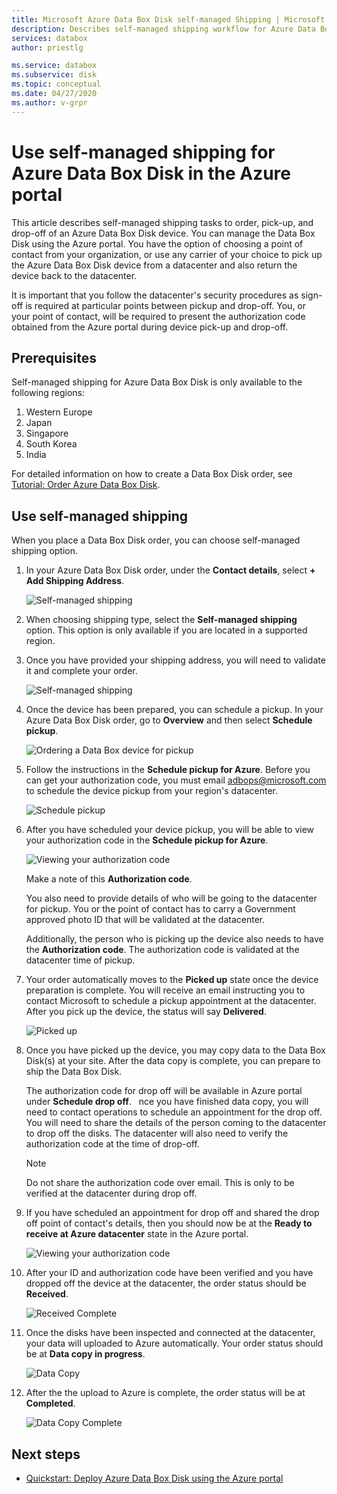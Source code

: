 ```yaml
---
title: Microsoft Azure Data Box Disk self-managed Shipping | Microsoft Docs in data 
description: Describes self-managed shipping workflow for Azure Data Box Disk devices
services: databox
author: priestlg

ms.service: databox
ms.subservice: disk
ms.topic: conceptual
ms.date: 04/27/2020
ms.author: v-grpr
---
```


# Use self-managed shipping for Azure Data Box Disk in the Azure portal

This article describes self-managed shipping tasks to order, pick-up, and drop-off of an Azure Data Box Disk device. You can manage the Data Box Disk using the Azure portal. You have the option of choosing a point of contact from your organization, or use any carrier of your choice to pick up the Azure Data Box Disk device from a datacenter and also return the device back to the datacenter.

It is important that you follow the datacenter's security procedures as sign-off is required at particular points between pickup and drop-off. You, or your point of contact, will be required to present the authorization code obtained from the Azure portal during device pick-up and drop-off.

## Prerequisites

Self-managed shipping for Azure Data Box Disk is only available to the following regions:

1. Western Europe
2. Japan
3. Singapore
4. South Korea
5. India

For detailed information on how to create a Data Box Disk order, see [Tutorial: Order Azure Data Box Disk](data-box-disk-deploy-ordered.md).

## Use self-managed shipping

When you place a Data Box Disk order, you can choose self-managed shipping option.

1. In your Azure Data Box Disk order, under the **Contact details**, select **+ Add Shipping Address**.

   ![Self-managed shipping](media\data-box-portal-customer-managed-shipping\choose-self-managed-shipping-1.png)

2. When choosing shipping type, select the **Self-managed shipping** option. This option is only available if you are located in a supported region.

3. Once you have provided your shipping address, you will need to validate it and complete your order.

   ![Self-managed shipping](media\data-box-portal-customer-managed-shipping\choose-self-managed-shipping-2.png)

4. Once the device has been prepared, you can schedule a pickup. In your Azure Data Box Disk order, go to **Overview** and then select **Schedule pickup**.

   ![Ordering a Data Box device for pickup](media\data-box-disk-portal-customer-managed-shipping\data-box-disk-user-pickup-01b.png)

5. Follow the instructions in the **Schedule pickup for Azure**. Before you can get your authorization code, you must email [adbops@microsoft.com](mailto:adbops@microsoft.com) to schedule the device pickup from your region's datacenter.

   ![Schedule pickup](media\data-box-disk-portal-customer-managed-shipping\data-box-disk-user-pickup-02c.png)

6. After you have scheduled your device pickup, you will be able to view your authorization code in the  **Schedule pickup for Azure**.

   ![Viewing your authorization code](media\data-box-disk-portal-customer-managed-shipping\data-box-disk-authcode-01b.png)

   Make a note of this **Authorization code**.

   You also need to provide details of who will be going to the datacenter for pickup. You or the point of contact has to carry a Government approved photo ID that will be validated at the datacenter.

   Additionally, the person who is picking up the device also needs to have the **Authorization code**. The authorization code is validated at the datacenter time of pickup.

7. Your order automatically moves to the **Picked up** state once the device preparation is complete. You will receive an email instructing you to contact Microsoft to schedule a pickup appointment at the datacenter. After you pick up the device, the status will say **Delivered**.

   ![Picked up](media\data-box-disk-portal-customer-managed-shipping\data-box-disk-ready-disk-01a.png)

8. Once you have picked up the device, you may copy data to the Data Box Disk(s) at your site. After the data copy is complete, you can prepare to ship the Data Box Disk.

    The authorization code for drop off will be available in Azure portal under **Schedule drop off**.
    nce you have finished data copy, you will need to contact operations to schedule an appointment for the drop off. You will need to share the details of the person coming to the datacenter to drop off the disks. The datacenter will also need to verify the authorization code at the time of drop-off.

   > [!NOTE]
   >
   > Do not share the authorization code over email. This is only to be verified at the datacenter during drop off.

9. If you have scheduled an appointment for drop off and shared the drop off point of contact's details, then you should now be at the **Ready to receive at Azure datacenter** state in the Azure portal.

   ![Viewing your authorization code](media\data-box-disk-portal-customer-managed-shipping\data-box-disk-authcode-dropoff-02b.png)

10. After your ID and authorization code have been verified and you have dropped off the device at the datacenter, the order status should be **Received**.

    ![Received Complete](media\data-box-disk-portal-customer-managed-shipping\data-box-disk-received-01a.png)

11. Once the disks have been inspected and connected at the datacenter, your data will uploaded to Azure automatically. Your order status should be at **Data copy in progress**.

    ![Data Copy](media\data-box-disk-portal-customer-managed-shipping\data-box-disk-copy-data-01.png)

12. After the the upload to Azure is complete, the order status will be at **Completed**.

    ![Data Copy Complete](media\data-box-disk-portal-customer-managed-shipping\data-box-disk-copy-data-complete-01.png)

## Next steps

- [Quickstart: Deploy Azure Data Box Disk using the Azure portal](data-box-disk-quickstart-portal.md)

